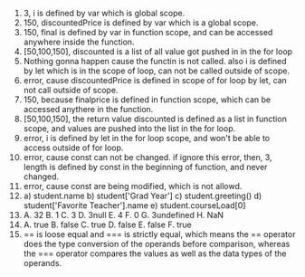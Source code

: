 1. 3, i is defined by var which is global scope.
2. 150, discountedPrice is defined by var which is a global scope.
3. 150, final is defined by var in function scope, and can be accessed anywhere inside the function.
4. [50,100,150], discounted is a list of all value got pushed in in the for loop
5. Nothing gonna happen cause the functin is not called. also i is defined by let which is in the scope of loop, can not be called outside of scope.
6. error, cause discountedPrice is defined in scope of for loop by let, can not call outside of scope.
7. 150, because finalprice is defined in function scope, which can be accessed anythere in the function.  
8. [50,100,150], the return value discounted is defined as a list in function scope, and values are pushed into the list in the for loop.
9. error, i is defined by let in the for loop scope, and won't be able to access outside of for loop.
10. error, cause const can not be changed. if ignore this error, then,
 3, length is defined by const in the beginning of function, and never changed.
11. error, cause const are being modified, which is not allowd. 
12. a) student.name
    b) student['Grad Year']
    c) student.greeting()
    d) student['Favorite Teacher'].name
    e) student.courseLoad[0]
13. A. 32
    B. 1
    C. 3 
    D. 3null 
    E. 4
    F. 0
    G. 3undefined
    H. NaN
14. A. true
    B. false
    C. true
    D. false
    E. false
    F. true
15. == is loose equal and === is strictly equal, which means the == operator does the type conversion of the operands before comparison, whereas the === operator compares the values as well as the data types of the operands.
